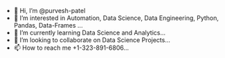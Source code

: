 - 👋 Hi, I’m @purvesh-patel
- 👀 I’m interested in Automation, Data Science, Data Engineering, Python, Pandas, Data-Frames ...
- 🌱 I’m currently learning Data Science and Analytics...
- 💞️ I’m looking to collaborate on Data Science Projects...
- 📫 How to reach me +1-323-891-6806...

<!---
purvesh-patel/purvesh-patel is a ✨ special ✨ repository because its `README.md` (this file) appears on your GitHub profile.
You can click the Preview link to take a look at your changes.
--->
